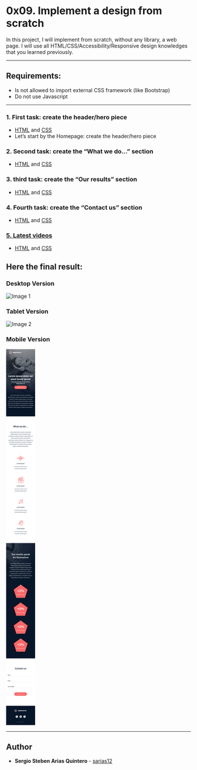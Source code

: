 # 0x09. Implement a design from scratch

In this project, I will  implement from scratch, without any library, a web page. I will use all HTML/CSS/Accessibility/Responsive design knowledges that you learned previously.

---
## Requirements:

* Is not allowed to import external CSS framework (like Bootstrap)
* Do not use Javascript

---

### 1. First task: create the header/hero piece
* [HTML](./0-index.html) and [CSS](./0-styles.css)
* Let’s start by the Homepage: create the header/hero piece

### 2. Second task: create the “What we do…” section
* [HTML](./1-index.html) and [CSS](./1-styles.css)

### 3. third task: create the “Our results” section
* [HTML](./-index.html) and [CSS](./2-styles.css)

### 4. Fourth task: create the “Contact us” section
* [HTML](./3-index.html) and [CSS](./3-styles.css)

### [5. Latest videos](./4-homepage.html)
* [HTML](./4-index.html) and [CSS](./4-styles.css)


## Here the final result:


### Desktop Version

![Image 1](./images/01_headphones_desktop@2x.png)


### Tablet Version

![Image 2](./images/01_headphones_tablet@2x.png)



### Mobile Version

![Image 3](./images/01_headphones_mobile@2x.png)

---

## Author
* **Sergio Steben Arias Quintero** - [sarias12](https://github.com/sarias12)
